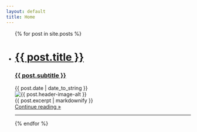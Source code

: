 ```yaml
---
layout: default
title: Home
---
```

<ul class="post-list">
{% for post in site.posts %}
<li class="post">
  <a href="{{ post.url }}#post-title" class="post-header">
    <div>
      <h1> {{ post.title }}</h1>
      <h3> {{ post.subtitle }}</h3>
    </div>
  </a>
  <div class="post-date">
    <i class="fas fa-calendar"></i> <time>{{ post.date | date_to_string }}</time>
  </div>
  <img src="{{ post.header-image }}" alt="{{ post.header-image-alt }}" title="{{ post.header-image-title }}">
  <div class="excerpt">{{ post.excerpt | markdownify }}</div>
  <div class="post-button">
    <a href="{{ post.url }}#continue-reading-point" class="btn">Continue reading »</a>
  </div>
</li>
<hr>
{% endfor %}
</ul>
